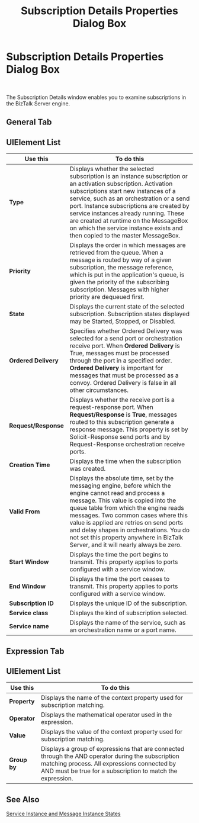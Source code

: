 ﻿---
title: Subscription Details Properties Dialog Box
TOCTitle: Subscription Details Properties Dialog Box
ms:assetid: 22ed4779-bb6c-473e-805c-18e82361bb98
ms:mtpsurl: https://msdn.microsoft.com/library/Aa559194(v=BTS.80)
ms:contentKeyID: 51526798
ms.date: 08/30/2017
mtps_version: v=BTS.80
f1_keywords:
- bts10.admin.subscriptiondetails
---

# Subscription Details Properties Dialog Box

 

The Subscription Details window enables you to examine subscriptions in the BizTalk Server engine.

## General Tab

## UIElement List

<table>
<thead>
<tr class="header">
<th>Use this</th>
<th>To do this</th>
</tr>
</thead>
<tbody>
<tr class="odd">
<td><strong>Type</strong></td>
<td>Displays whether the selected subscription is an instance subscription or an activation subscription. Activation subscriptions start new instances of a service, such as an orchestration or a send port. Instance subscriptions are created by service instances already running. These are created at runtime on the MessageBox on which the service instance exists and then copied to the master MessageBox.</td>
</tr>
<tr class="even">
<td><strong>Priority</strong></td>
<td>Displays the order in which messages are retrieved from the queue. When a message is routed by way of a given subscription, the message reference, which is put in the application's queue, is given the priority of the subscribing subscription. Messages with higher priority are dequeued first.</td>
</tr>
<tr class="odd">
<td><strong>State</strong></td>
<td>Displays the current state of the selected subscription. Subscription states displayed may be Started, Stopped, or Disabled.</td>
</tr>
<tr class="even">
<td><strong>Ordered Delivery</strong></td>
<td>Specifies whether Ordered Delivery was selected for a send port or orchestration receive port. When <strong>Ordered Delivery</strong> is True, messages must be processed through the port in a specified order. <strong>Ordered Delivery</strong> is important for messages that must be processed as a convoy. Ordered Delivery is false in all other circumstances.</td>
</tr>
<tr class="odd">
<td><strong>Request/Response</strong></td>
<td>Displays whether the receive port is a request-response port. When <strong>Request/Response</strong> is <strong>True</strong>, messages routed to this subscription generate a response message. This property is set by Solicit-Response send ports and by Request-Response orchestration receive ports.</td>
</tr>
<tr class="even">
<td><strong>Creation Time</strong></td>
<td>Displays the time when the subscription was created.</td>
</tr>
<tr class="odd">
<td><strong>Valid From</strong></td>
<td>Displays the absolute time, set by the messaging engine, before which the engine cannot read and process a message. This value is copied into the queue table from which the engine reads messages. Two common cases where this value is applied are retries on send ports and delay shapes in orchestrations. You do not set this property anywhere in BizTalk Server, and it will nearly always be zero.</td>
</tr>
<tr class="even">
<td><strong>Start Window</strong></td>
<td>Displays the time the port begins to transmit. This property applies to ports configured with a service window.</td>
</tr>
<tr class="odd">
<td><strong>End Window</strong></td>
<td>Displays the time the port ceases to transmit. This property applies to ports configured with a service window.</td>
</tr>
<tr class="even">
<td><strong>Subscription ID</strong></td>
<td>Displays the unique ID of the subscription.</td>
</tr>
<tr class="odd">
<td><strong>Service class</strong></td>
<td>Displays the kind of subscription selected.</td>
</tr>
<tr class="even">
<td><strong>Service name</strong></td>
<td>Displays the name of the service, such as an orchestration name or a port name.</td>
</tr>
</tbody>
</table>


## Expression Tab

## UIElement List

<table>
<thead>
<tr class="header">
<th>Use this</th>
<th>To do this</th>
</tr>
</thead>
<tbody>
<tr class="odd">
<td><strong>Property</strong></td>
<td>Displays the name of the context property used for subscription matching.</td>
</tr>
<tr class="even">
<td><strong>Operator</strong></td>
<td>Displays the mathematical operator used in the expression.</td>
</tr>
<tr class="odd">
<td><strong>Value</strong></td>
<td>Displays the value of the context property used for subscription matching.</td>
</tr>
<tr class="even">
<td><strong>Group by</strong></td>
<td>Displays a group of expressions that are connected through the AND operator during the subscription matching process. All expressions connected by AND must be true for a subscription to match the expression.</td>
</tr>
</tbody>
</table>


## See Also

[Service Instance and Message Instance States](service-instance-and-message-instance-states.md)


